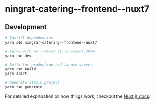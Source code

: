 # ningrat-catering--frontend--nuxt7

> 

## Development

``` bash
# Install dependencies
yarn add ningrat-catering--frontend--nuxt7

# Serve with hot-reload at localhost:3000
yarn run dev

# Build for production and launch server
yarn run build
yarn start

# Generate static project
yarn run generate
```

For detailed explanation on how things work, checkout the [Nuxt.js docs](https://github.com/nuxt/nuxt.js).
